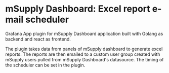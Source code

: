 # mSupply Dashboard: Excel report e-mail scheduler

Grafana App plugin for mSupply Dashboard application built with Golang as backend and react as frontend.

The plugin takes data from panels of mSupply dashboard to generate excel reports. The reports are then emailed to a custom user group created with mSupply users pulled from mSupply Dashboard's datasource. The timing of the scheduler can be set in the plugin.

